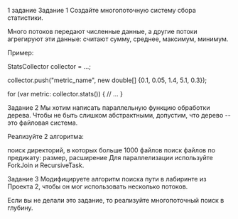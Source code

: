 1 задание
Задание 1
Создайте многопоточную систему сбора статистики.

Много потоков передают численные данные, а другие потоки агрегируют эти данные: считают сумму, среднее, максимум, минимум.

Пример:

StatsCollector collector = ...;

collector.push("metric_name", new double[] {0.1, 0.05, 1.4, 5.1, 0.3});

for (var metric: collector.stats()) {
// ...
}

Задание 2
Мы хотим написать параллельную функцию обработки дерева. Чтобы не быть слишком абстрактными, допустим, что дерево -- это файловая система.

Реализуйте 2 алгоритма:

поиск директорий, в которых больше 1000 файлов
поиск файлов по предикату: размер, расширение
Для параллелизации используйте ForkJoin и RecursiveTask.


Задание 3
Модифицируете алгоритм поиска пути в лабиринте из Проекта 2, чтобы он мог использовать несколько потоков.

Если вы не делали это задание, то реализуйте многопоточный поиск в глубину.
